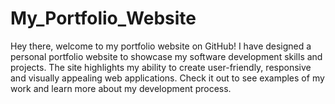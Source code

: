 # My_Portfolio_Website
Hey there, welcome to my portfolio website on GitHub! I have designed a personal portfolio website to showcase my software development skills and projects. The site highlights my ability to create user-friendly, responsive and visually appealing web applications. Check it out to see examples of my work and learn more about my development process.
